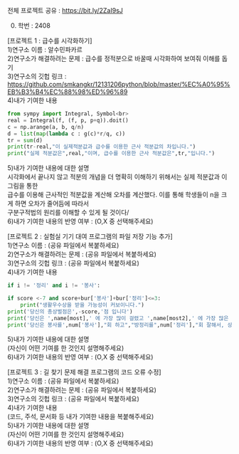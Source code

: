 전체 프로젝트 공유 : https://bit.ly/2ZaI9sJ  

0. 학번 : 2408  

[프로젝트 1 : 급수를 시각화하기]  
1)연구소 이름 : 알수민파카르  
2)연구소가 해결하려는 문제 : 급수를 정적분으로 바꿀때 시각화하여 보여줘 이해를 돕기  
3)연구소의 깃헙 링크 : https://github.com/smkangkr/12131206python/blob/master/%EC%A0%95%EB%B3%B4%EC%88%98%ED%96%89  
4)내가 기여한 내용  
```python
from sympy import Integral, Symbol<br>
real = Integral(f, (f, p, p+q)).doit()  
c = np.arange(a, b, q/n)   
d = list(map(lambda c : g(c)*r/q, c))  
tr = sum(d)  
print(tr-real,"이 실제적분값과 급수를 이용한 근사 적분값의 차입니다.")  
print("실제 적분값은",real,"이며, 급수를 이용한 근사 적분값은",tr,"입니다.")  
```

5)내가 기여한 내용에 대한 설명  
시각화에서 끝나지 않고 적분의 개념을 더 명확히 이해하기 위해서는 실제 적분값과 이 그림을 통한   
급수를 이용해 근사적인 적분값을 계산해 오차를 계산했다. 이를 통해 학생들이 n을 크게 하면 오차가 줄어듬에 따라서  
구분구적법의 원리를 이해할 수 있게 될 것이다/  
6)내가 기여한 내용의 반영 여부 : (O,X 중 선택해주세요)  
  
[프로젝트 2 : 실험실 기기 대여 프로그램의 파일 저장 기능 추가]  
1)연구소 이름 : (공유 파일에서 복붙하세요)  
2)연구소가 해결하려는 문제 : (공유 파일에서 복붙하세요)  
3)연구소의 깃헙 링크 : (공유 파일에서 복붙하세요)  
4)내가 기여한 내용  
```python
if i != '정리' and i != '봉사':

if score <-7 and score+bur['봉사']+bur['정리']<=3:
    print("생활우수상을 받을 가능성이 커보이니다.")
print('당신의 총상벌점은',-score,'점 입니다')
print('당신은 ',name[most],' 에 가장 많이 걸렸고 ',name[most2],' 에 가장 많은 벌점을 받았습니다')
print('당신은 봉사를',num['봉사'],"회 하고","방정리를",num['정리'],"회 잘해서, 상점을 총",-bur['봉사']-bur['정리'],"점 받았습니다.")
```
5)내가 기여한 내용에 대한 설명  
(자신이 어떤 기여를 한 것인지 설명해주세요)  
6)내가 기여한 내용의 반영 여부 : (O,X 중 선택해주세요)  
  
[프로젝트 3 : 길 찾기 문제 해결 프로그램의 코드 오류 수정]  
1)연구소 이름 : (공유 파일에서 복붙하세요)  
2)연구소가 해결하려는 문제 : (공유 파일에서 복붙하세요)  
3)연구소의 깃헙 링크 : (공유 파일에서 복붙하세요)   
4)내가 기여한 내용  
(코드, 주석, 문서화 등 내가 기여한 내용을 복붙해주세요)  
5)내가 기여한 내용에 대한 설명  
(자신이 어떤 기여를 한 것인지 설명해주세요)  
6)내가 기여한 내용의 반영 여부 : (O,X 중 선택해주세요)  
